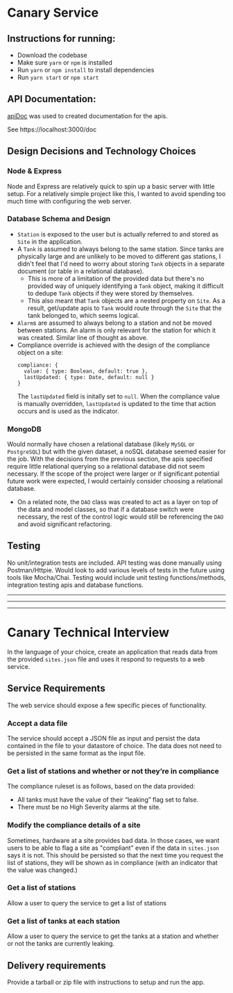 # Canary Service
## Instructions for running:
* Download the codebase
* Make sure `yarn` or `npm` is installed
* Run `yarn` or `npm install` to install dependencies
* Run `yarn start` or `npm start`

## API Documentation:
[apiDoc](http://apidocjs.com/) was used to created documentation for the apis.

See https://localhost:3000/doc

## Design Decisions and Technology Choices
### Node & Express
Node and Express are relatively quick to spin up a basic server with little setup. For a relatively simple project like this, I wanted to avoid spending too much time with configuring the web server.

### Database Schema and Design
* `Station` is exposed to the user but is actually referred to and stored as `Site` in the application.
* A `Tank` is assumed to always belong to the same station. Since tanks are physically large and are unlikely to be moved to different gas stations, I didn't feel that I'd need to worry about storing `Tank` objects in a separate document (or table in a relational database). 
  * This is more of a limitation of the provided data but there's no provided way of uniquely identifying a `Tank` object, making it difficult to dedupe `Tank` objects if they were stored by themselves.
  * This also meant that `Tank` objects are a nested property on `Site`. As a result, get/update apis to `Tank` would route through the `Site` that the tank belonged to, which seems logical.
* `Alarm`s are assumed to always belong to a station and not be moved between stations. An alarm is only relevant for the station for which it was created. Similar line of thought as above.
* Compliance override is achieved with the design of the compliance object on a site:
  ```
  compliance: {
    value: { type: Boolean, default: true },
    lastUpdated: { type: Date, default: null }
  }
  ```
  The `lastUpdated` field is initally set to `null`. When the compliance value is manually overridden, `lastUpdated` is updated to the time that action occurs and is used as the indicator.

### MongoDB
Would normally have chosen a relational database (likely `MySQL` or `PostgreSQL`) but with the given dataset, a noSQL database seemed easier for the job. With the decisions from the previous section, the apis specified require little relational querying so a relational database did not seem necessary. If the scope of the project were larger or if significant potential future work were expected, I would certainly consider choosing a relational database. 
* On a related note, the `DAO` class was created to act as a layer on top of the data and model classes, so that if a database switch were necessary, the rest of the control logic would still be referencing the `DAO` and avoid significant refactoring.

## Testing
No unit/integration tests are included. API testing was done manually using Postman/Httpie. Would look to add various levels of tests in the future using tools like Mocha/Chai. Testing would include unit testing functions/methods, integration testing apis and database functions.


---
---
---


# Canary Technical Interview
In the language of your choice, create an application that reads data from the provided `sites.json` file and uses it respond to requests to a web service.

## Service Requirements
The web service should expose a few specific pieces of functionality.

### Accept a data file
The service should accept a JSON file as input and persist the data contained in the file to your datastore of choice.  The data does not need to be persisted in the same format as the input file.

### Get a list of stations and whether or not they’re in compliance
The compliance ruleset is as follows, based on the data provided:
* All tanks must have the value of their “leaking” flag set to false.
* There must be no High Severity alarms at the site.

### Modify the compliance details of a site
Sometimes, hardware at a site provides bad data. In those cases, we want users to be able to flag a site as "compliant" even if the data in `sites.json` says it is not. This should be persisted so that the next time you request the list of stations, they will be shown as in compliance (with an indicator that the value was changed.)

### Get a list of stations
Allow a user to query the service to get a list of stations

### Get a list of tanks at each station
Allow a user to query the service to get the tanks at a station and whether or not the tanks are currently leaking.

## Delivery requirements
Provide a tarball or zip file with instructions to setup and run the app.
